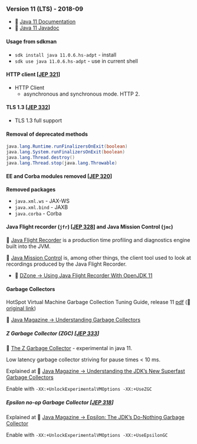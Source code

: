 ### Version 11 (LTS) - 2018-09

* 🔗 [Java 11 Documentation](https://docs.oracle.com/javase/11/)
* 🔗 [Java 11 Javadoc](https://docs.oracle.com/en/java/javase/11/docs/api/index.html)

#### Usage from sdkman

* `sdk install java 11.0.6.hs-adpt` - install
* `sdk use java 11.0.6.hs-adpt` - use in current shell

#### HTTP client [[JEP 321](https://openjdk.java.net/jeps/321)]

* HTTP Client
  * asynchronous and synchronous mode. HTTP 2.

#### TLS 1.3 [[JEP 332](https://openjdk.java.net/jeps/332)]

* TLS 1.3 full support

#### Removal of deprecated methods

```java
java.lang.Runtime.runFinalizersOnExit(boolean)
java.lang.System.runFinalizersOnExit(boolean)
java.lang.Thread.destroy()
java.lang.Thread.stop(java.lang.Throwable)
```

#### EE and Corba modules removed [[JEP 320](http://openjdk.java.net/jeps/320)]

**Removed packages**

* `java.xml.ws` - JAX-WS
* `java.xml.bind` - JAXB
* `java.corba` - Corba

#### Java Flight recorder (`jfr`) [[JEP 328](https://openjdk.java.net/jeps/328)] and Java Mission Control (`jmc`)

🔗 [Java Flight Recorder](https://wiki.openjdk.java.net/display/jmc/Overview) is a production time profiling and diagnostics engine built into the JVM.

🔗 [Java Mission Control]((https://wiki.openjdk.java.net/display/jmc/Main)) is, among other things, the client tool used to look at recordings produced by the Java Flight Recorder.

* 🔗 [DZone -> Using Java Flight Recorder With OpenJDK 11](https://dzone.com/articles/using-java-flight-recorder-with-openjdk-11-2)

#### Garbage Collectors

HotSpot Virtual Machine Garbage Collection Tuning Guide, release 11 [pdf](./docs/hotspot-virtual-machine-garbage-collection-tuning-guide-v11.pdf) (🔗 [original link](https://docs.oracle.com/en/java/javase/11/gctuning/))

🔗 [Java Magazine -> Understanding Garbage Collectors](https://blogs.oracle.com/javamagazine/understanding-garbage-collectors)

##### Z Garbage Collector (ZGC) [[JEP 333](http://openjdk.java.net/jeps/333)]

🔗 [The Z Garbage Collector](https://wiki.openjdk.java.net/display/zgc) - experimental in java 11.

Low latency garbage collector striving for pause times < 10 ms.

Explained at 🔗 [Java Magazine -> Understanding the JDK’s New Superfast Garbage Collectors](https://blogs.oracle.com/javamagazine/understanding-the-jdks-new-superfast-garbage-collectors)

Enable with `-XX:+UnlockExperimentalVMOptions -XX:+UseZGC`

##### Epsilon no-op Garbage Collector [[JEP 318](https://openjdk.java.net/jeps/318)]

Explained at 🔗 [Java Magazine -> Epsilon: The JDK’s Do-Nothing Garbage Collector](https://blogs.oracle.com/javamagazine/epsilon-the-jdks-do-nothing-garbage-collector)

Enable with `-XX:+UnlockExperimentalVMOptions -XX:+UseEpsilonGC`
